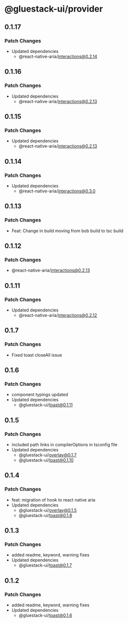 # @gluestack-ui/provider

## 0.1.17

### Patch Changes

- Updated dependencies
  - @react-native-aria/interactions@0.2.14

## 0.1.16

### Patch Changes

- Updated dependencies
  - @react-native-aria/interactions@0.2.13

## 0.1.15

### Patch Changes

- Updated dependencies
  - @react-native-aria/interactions@0.2.13

## 0.1.14

### Patch Changes

- Updated dependencies
  - @react-native-aria/interactions@0.3.0

## 0.1.13

### Patch Changes

- Feat: Change in build moving from bob build to tsc build

## 0.1.12

### Patch Changes

- @react-native-aria/interactions@0.2.13

## 0.1.11

### Patch Changes

- Updated dependencies
  - @react-native-aria/interactions@0.2.12

## 0.1.7

### Patch Changes

- Fixed toast closeAll issue

## 0.1.6

### Patch Changes

- component typings updated
- Updated dependencies
  - @gluestack-ui/toast@0.1.11

## 0.1.5

### Patch Changes

- included path links in compilerOptions in tsconfig file
- Updated dependencies
  - @gluestack-ui/overlay@0.1.7
  - @gluestack-ui/toast@0.1.10

## 0.1.4

### Patch Changes

- feat: migration of hook to react native aria
- Updated dependencies
  - @gluestack-ui/overlay@0.1.5
  - @gluestack-ui/toast@0.1.8

## 0.1.3

### Patch Changes

- added readme, keyword, warning fixes
- Updated dependencies
  - @gluestack-ui/toast@0.1.7

## 0.1.2

### Patch Changes

- added readme, keyword, warning fixes
- Updated dependencies
  - @gluestack-ui/toast@0.1.6
